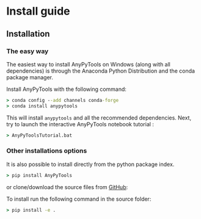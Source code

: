 # Install guide

## Installation

### The easy way

The easiest way to install AnyPyTools on Windows (along with all dependencies) is through the Anaconda Python
Distribution and the conda package manager.

Install AnyPyTools with the following command:

```bat
> conda config --add channels conda-forge
> conda install anypytools
```

This will install `anypytools` and all the recommended dependencies. Next, try to launch the
interactive AnyPyTools notebook tutorial :

```bat
> AnyPyToolsTutorial.bat
```

### Other installations options

It is also possible to install directly from the python package index. 

```bat
> pip install AnyPyTools 
```

or clone/download the source files from [GitHub](https://github.com/AnyBody-Research-Group/AnyPyTools):  

To install run the following command in the source folder: 

```bat
> pip install -e .
```
